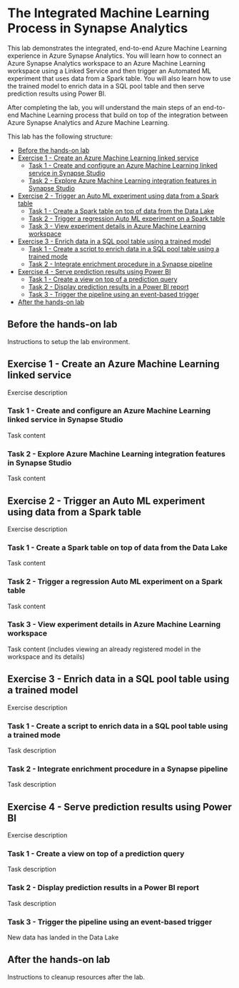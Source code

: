 # The Integrated Machine Learning Process in Synapse Analytics

This lab demonstrates the integrated, end-to-end Azure Machine Learning experience in Azure Synapse Analytics. You will learn how to connect an Azure Synapse Analytics workspace to an Azure Machine Learning workspace using a Linked Service and then trigger an Automated ML experiment that uses data from a Spark table. You will also learn how to use the trained model to enrich data in a SQL pool table and then serve prediction results using Power BI.

After completing the lab, you will understand the main steps of an end-to-end Machine Learning process that build on top of the integration between Azure Synapse Analytics and Azure Machine Learning.

This lab has the following structure:

- [Before the hands-on lab](#before-the-hands-on-lab)
- [Exercise 1 - Create an Azure Machine Learning linked service](#exercise-1---create-an-azure-machine-learning-linked-service)
    - [Task 1 - Create and configure an Azure Machine Learning linked service in Synapse Studio](#task-1---create-and-configure-an-azure-machine-learning-linked-service-in-synapse-studio)
    - [Task 2 - Explore Azure Machine Learning integration features in Synapse Studio](#task-2---explore-azure-machine-learning-integration-features-in-synapse-studio)
- [Exercise 2 - Trigger an Auto ML experiment using data from a Spark table](#exercise-2---trigger-an-auto-ml-experiment-using-data-from-a-spark-table)
    - [Task 1 - Create a Spark table on top of data from the Data Lake](#task-1---create-a-spark-table-on-top-of-data-from-the-data-lake)
    - [Task 2 - Trigger a regression Auto ML experiment on a Spark table](#task-2---trigger-a-regression-auto-ml-experiment-on-a-spark-table)
    - [Task 3 - View experiment details in Azure Machine Learning workspace](#task-3---view-experiment-details-in-azure-machine-learning-workspace)
- [Exercise 3 - Enrich data in a SQL pool table using a trained model](#exercise-3---enrich-data-in-a-sql-pool-table-using-a-trained-model)
    - [Task 1 - Create a script to enrich data in a SQL pool table using a trained mode](#task-1---create-a-script-to-enrich-data-in-a-sql-pool-table-using-a-trained-mode)
    - [Task 2 - Integrate enrichment procedure in a Synapse pipeline](#task-2---integrate-enrichment-procedure-in-a-synapse-pipeline)
- [Exercise 4 - Serve prediction results using Power BI](#exercise-4---serve-prediction-results-using-power-bi)
    - [Task 1 - Create a view on top of a prediction query](#task-1---create-a-view-on-top-of-a-prediction-query)
    - [Task 2 - Display prediction results in a Power BI report](#task-2---display-prediction-results-in-a-power-bi-report)
    - [Task 3 - Trigger the pipeline using an event-based trigger](#task-3---trigger-the-pipeline-using-an-event---based-trigger)
- [After the hands-on lab](#after-the-hands-on-lab)

## Before the hands-on lab

Instructions to setup the lab environment.

## Exercise 1 - Create an Azure Machine Learning linked service

Exercise description

### Task 1 - Create and configure an Azure Machine Learning linked service in Synapse Studio

Task content

### Task 2 - Explore Azure Machine Learning integration features in Synapse Studio

Task content

## Exercise 2 - Trigger an Auto ML experiment using data from a Spark table

Exercise description

### Task 1 - Create a Spark table on top of data from the Data Lake

Task content

### Task 2 - Trigger a regression Auto ML experiment on a Spark table

Task content

### Task 3 - View experiment details in Azure Machine Learning workspace

Task content (includes viewing an already registered model in the workspace and its details)

## Exercise 3 - Enrich data in a SQL pool table using a trained model

Exercise description

### Task 1 - Create a script to enrich data in a SQL pool table using a trained mode

Task description

### Task 2 - Integrate enrichment procedure in a Synapse pipeline

Task description

## Exercise 4 - Serve prediction results using Power BI

Exercise description

### Task 1 - Create a view on top of a prediction query

Task description

### Task 2 - Display prediction results in a Power BI report

Task description

### Task 3 - Trigger the pipeline using an event-based trigger

New data has landed in the Data Lake

## After the hands-on lab

Instructions to cleanup resources after the lab.
